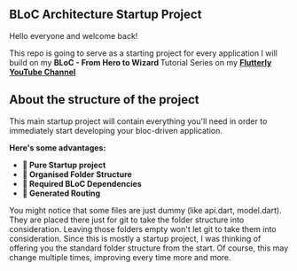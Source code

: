<b><h2> BLoC Architecture Startup Project </h2> </b>

Hello everyone and welcome back! 

This repo is going to serve as a starting project for every application I will build on my <b> BLoC - From Hero to Wizard </b> Tutorial Series on my <b> [Flutterly YouTube Channel](https://youtube.com/c/Flutterly)  </b>

<b><h2>  About the structure of the project </h2></b> 

This main startup project will contain everything you'll need in order to immediately start developing your bloc-driven application. 

<b> Here's some advantages: </b>

- <b> 🔹 Pure Startup project </b>
- <b> 🔹 Organised Folder Structure </b>
- <b> 🔹 Required BLoC Dependencies </b>
- <b> 🔹 Generated Routing </b>

You might notice that some files are just dummy (like api.dart, model.dart). 
They are placed there just for git to take the folder structure into consideration. 
Leaving those folders empty won't let git to take them into consideration. Since this is mostly a startup project, I was thinking of offering you the standard folder structure from the start. Of course, this may change multiple times, improving every time more and more.

